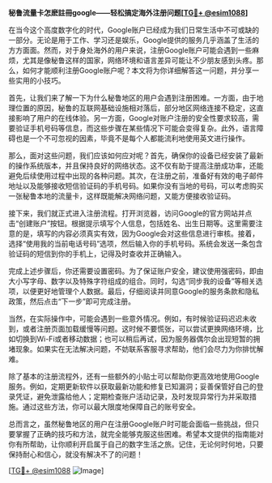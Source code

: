 **秘鲁流量卡怎麽註冊google——轻松搞定海外注册问题[[TG💪+ @esim1088](https://t.me/s/esim1088)]**

在当今这个高度数字化的时代，Google账户已经成为我们日常生活中不可或缺的一部分。无论是用于工作、学习还是娱乐，Google提供的服务几乎涵盖了生活的方方面面。然而，对于身处海外的用户来说，注册Google账户可能会遇到一些麻烦，尤其是像秘鲁这样的国家，网络环境和语言差异可能让不少朋友感到头疼。那么，如何才能顺利注册Google账户呢？本文将为你详细解答这一问题，并分享一些实用的小技巧。

首先，让我们来了解一下为什么秘鲁地区的用户会遇到注册困难。一方面，由于地理位置的原因，秘鲁的互联网基础设施相对落后，部分地区网络连接不稳定，这直接影响了用户的在线体验。另一方面，Google对账户注册的安全性要求较高，需要验证手机号码等信息，而这些步骤在某些情况下可能会变得复杂。此外，语言障碍也是一个不可忽视的因素，毕竟不是每个人都能流利地使用英文进行操作。

那么，面对这些问题，我们应该如何应对呢？首先，确保你的设备已经安装了最新的操作系统版本，并且保持良好的网络状态。这不仅有助于提高注册成功率，还能避免后续使用过程中出现的各种问题。其次，在注册之前，准备好有效的电子邮件地址以及能够接收短信验证码的手机号码。如果你没有当地的号码，可以考虑购买一张秘鲁本地的流量卡，这样既能解决网络问题，又能方便接收验证码。

接下来，我们就正式进入注册流程。打开浏览器，访问Google的官方网站并点击“创建账户”按钮。根据提示填写个人信息，包括姓名、出生日期等。这里需要注意的是，填写的内容必须真实有效，因为Google会对这些信息进行审核。接着，选择“使用我的当前电话号码”选项，然后输入你的手机号码。系统会发送一条包含验证码的短信到你的手机上，记得及时查收并正确输入。

完成上述步骤后，你还需要设置密码。为了保证账户安全，建议使用强密码，即由大小写字母、数字以及特殊字符组成的组合。同时，勾选“同步我的设备”等相关选项，以便更好地管理个人数据。最后，仔细阅读并同意Google的服务条款和隐私政策，然后点击“下一步”即可完成注册。

当然，在实际操作中，可能会遇到一些意外情况。例如，有时候验证码迟迟未收到，或者注册页面加载缓慢等问题。这时候不要慌张，可以尝试更换网络环境，比如切换到Wi-Fi或者移动数据；也可以稍后再试，因为服务器偶尔会出现短暂的拥堵现象。如果实在无法解决问题，不妨联系客服寻求帮助，他们会尽力为你排忧解难。

除了基本的注册流程外，还有一些额外的小贴士可以帮助你更高效地使用Google服务。例如，定期更新软件以获取最新功能和修复已知漏洞；妥善保管好自己的登录凭证，避免泄露给他人；定期检查账户活动记录，及时发现异常行为并采取措施。通过这些方法，你可以最大限度地保障自己的账号安全。

总而言之，虽然秘鲁地区的用户在注册Google账户时可能会面临一些挑战，但只要掌握了正确的技巧和方法，就完全能够克服这些困难。希望本文提供的指南能对你有所帮助，让你顺利开启属于自己的数字生活之旅。记住，无论何时何地，只要保持耐心和信心，就没有解决不了的问题！

[[TG💪+ @esim1088](https://t.me/s/esim1088) ![Image](https://i.postimg.cc/4NQfJmqS/Snipaste-2025-05-13-00-14-12.png)]